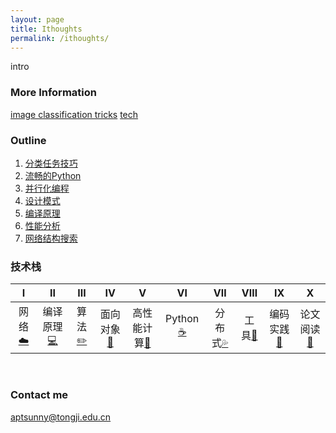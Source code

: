 ```yaml
---
layout: page
title: Ithoughts
permalink: /ithoughts/
---
```


intro

### More Information

[image classification tricks](./_posts/2020-1-27-tricks.md)
[tech](./compilers_principles/Compiler.md)

### Outline
1. [分类任务技巧](./train_manager/Bag_of_tricks.md)
2. [流畅的Python](./_posts/fluent_python/Fluent_python.md)
3. [并行化编程](./parallel_programming/Parallel_Framework.md)
4. [设计模式](./design_pattern/Design_pattern.md)
5. [编译原理](./compilers_principles/Compiler.md)
6. [性能分析](./cProfile.md)
7. [网络结构搜索](./automl/Nas.md)

### 技术栈
| Ⅰ | Ⅱ | Ⅲ | Ⅳ | Ⅴ | Ⅵ | Ⅶ | Ⅷ | Ⅸ | Ⅹ |
| :--------: | :---------: | :---------: | :---------: | :---------: | :---------:| :---------: | :-------: | :-------:| :------:|
|网络[:cloud:](#网络-cloud) |编译原理[:computer:](#操作系统-computer)| 算法[:pencil2:](#数据结构与算法-pencil2)| 面向对象[:couple:](#面向对象-couple) |高性能计算[:floppy_disk:](#数据库-floppy_disk)| Python[:coffee:](#java-coffee)| 分布式[:sweat_drops:](#分布式-sweat_drops)| 工具[:hammer:](#工具-hammer)| 编码实践[:speak_no_evil:](#编码实践-speak_no_evil)| 论文阅读[:memo:](#后记-memo) |
</br>

### Contact me

[aptsunny@tongji.edu.cn](mailto:aptsunny@tongji.edu.cn)
